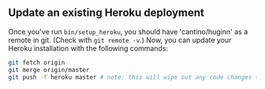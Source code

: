 ## Update an existing Heroku deployment

Once you've run `bin/setup_heroku`, you should have 'cantino/huginn' as a remote in git.  (Check with `git remote -v`.)  Now, you can update your Heroku installation with the following commands:

```sh
git fetch origin
git merge origin/master
git push -f heroku master # note: this will wipe out any code changes that only exist on Heroku!
```
